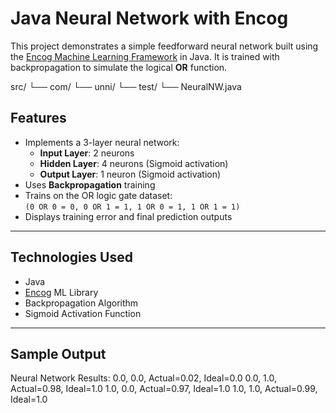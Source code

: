 # Java Neural Network with Encog

This project demonstrates a simple feedforward neural network built using the [Encog Machine Learning Framework](http://www.heatonresearch.com/encog/) in Java. It is trained with backpropagation to simulate the logical **OR** function.

src/
└── com/
    └── unni/
        └── test/
            └── NeuralNW.java


## Features

- Implements a 3-layer neural network:
  - **Input Layer**: 2 neurons
  - **Hidden Layer**: 4 neurons (Sigmoid activation)
  - **Output Layer**: 1 neuron (Sigmoid activation)
- Uses **Backpropagation** training
- Trains on the OR logic gate dataset:  
  `(0 OR 0 = 0, 0 OR 1 = 1, 1 OR 0 = 1, 1 OR 1 = 1)`
- Displays training error and final prediction outputs

---

## Technologies Used

- Java
- [Encog](https://github.com/encog/encog-java-core) ML Library
- Backpropagation Algorithm
- Sigmoid Activation Function

---

## Sample Output
Neural Network Results:
0.0, 0.0, Actual=0.02, Ideal=0.0
0.0, 1.0, Actual=0.98, Ideal=1.0
1.0, 0.0, Actual=0.97, Ideal=1.0
1.0, 1.0, Actual=0.99, Ideal=1.0
